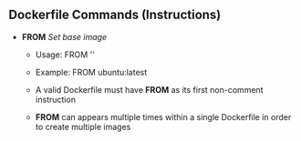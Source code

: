 ## Dockerfile Commands (Instructions)
- **FROM**  *Set base image*  
    - 	Usage: FROM '<image>'
    - 	Example:
              FROM ubuntu:latest

    - A valid Dockerfile must have **FROM** as its first non-comment instruction
    - **FROM** can appears multiple times within a single Dockerfile in order to create multiple images
